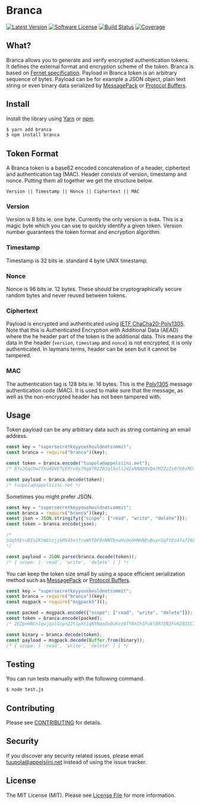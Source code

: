 #  Branca

[![Latest Version](https://img.shields.io/npm/v/branca.svg?style=flat-square)](https://www.npmjs.com/package/branca)
[![Software License](https://img.shields.io/badge/license-MIT-brightgreen.svg?style=flat-square)](LICENSE.md)
[![Build Status](https://img.shields.io/travis/tuupola/branca-js/master.svg?style=flat-square)](https://travis-ci.org/tuupola/branca-js)
[![Coverage](http://img.shields.io/codecov/c/github/tuupola/branca-js.svg?style=flat-square)](https://codecov.io/github/tuupola/branca-js)

## What?

Branca allows you to generate and verify encrypted authentication tokens. It
defines the external format and encryption scheme of the token. Branca is based on
[Fernet specification](https://github.com/fernet/spec/blob/master/Spec.md). Payload in Branca token is an arbitrary sequence of bytes. Payload can be for example
a JSON object, plain text string or even binary data serialized by [MessagePack](http://msgpack.org/) or [Protocol Buffers](https://developers.google.com/protocol-buffers/).

## Install

Install the library using [Yarn](https://yarnpkg.com/en/) or [npm](https://www.npmjs.com/).

``` bash
$ yarn add branca
$ npm install branca
```

## Token Format

A Branca token is a base62 encoded concatenation of a header, ciphertext and
authentication tag (MAC). Header consists of version, timestamp and nonce.
Putting them all together we get the structure below.

```
Version || Timestamp || Nonce || Ciphertext || MAC
```

### Version

Version is 8 bits ie. one byte. Currently the only version is `0xBA`. This is a
magic byte which you can use to quickly identify a given token. Version number
guarantees the token format and encryption algorithm.

### Timestamp

Timestamp is 32 bits ie. standard 4 byte UNIX timestamp.

### Nonce

Nonce is 96 bits ie. 12 bytes. These should be cryptographically secure random bytes
and never reused between tokens.

### Ciphertext

Payload is encrypted and authenticated using [IETF ChaCha20-Poly1305](https://download.libsodium.org/doc/secret-key_cryptography/chacha20-poly1305.html).
Note that this is Authenticated Encryption with Additional Data (AEAD) where the
he header part of the token is the additional data. This means the data in the
header (`version`, `timestamp` and `nonce`) is not encrypted, it is only
authenticated. In laymans terms, header can be seen but it cannot be tampered.

### MAC

The authentication tag is 128 bits ie. 16 bytes. This is the
[Poly1305](https://en.wikipedia.org/wiki/Poly1305) message authentication
code (MAC). It is used to make sure that the message, as well as the
non-encrypted header has not been tampered with.

## Usage

Token payload can be any arbitrary data such as string containing an email
address.

```javascript
const key = "supersecretkeyyoushouldnotcommit";
const branca = require("branca")(key);

const token = branca.encode("tuupola@appelsiini.net");
/* 87x2GqCUw7fho4DVETyEPrv8s79gbfRIZB3ql5nliJ42xNNA88VQm7MZZzZs07O8zMC9vke0XuMxb */

const payload = branca.decode(token);
/* tuupola@appelsiini.net */
```

Sometimes you might prefer JSON.

```javascript
const key = "supersecretkeyyoushouldnotcommit";
const branca = require("branca")(key);
const json = JSON.stringify({"scope": ["read", "write", "delete"]});
const token = branca.encode(json);

/*
3Gq55EruBIu2KtWGtzjjkMV45e1froWhTDF8nNNTbnwHvOeGHNHNEuBuyrGqFtEn4faf26LAuVUzijMNaO1Fk72aZ3B5
*/

const payload = JSON.parse(branca.decode(token));
/* { scope: [ 'read', 'write', 'delete' ] } */
```

You can keep the token size small by using a space efficient serialization method such as [MessagePack](http://msgpack.org/) or [Protocol Buffers](https://developers.google.com/protocol-buffers/).

```javascript
const key = "supersecretkeyyoushouldnotcommit";
const branca = require("branca")(key);
const msgpack = require("msgpack5")();

const packed = msgpack.encode({"scope": ["read", "write", "delete"]});
const token = branca.encode(packed);
/* 2EZpnHNCn1qwjqalGcpnZ2tlpXtIqNYNqeZuQvKzz6TY8nIh1Pukl8R7ZNIFvH28ZICIi9gkikjsHaPg */

const binary = branca.decode(token);
const payload = msgpack.decode(Buffer.from(binary));
/* { scope: [ 'read', 'write', 'delete' ] } */
```

## Testing

You can run tests manually with the following command.

``` bash
$ node test.js
```

## Contributing

Please see [CONTRIBUTING](CONTRIBUTING.md) for details.

## Security

If you discover any security related issues, please email tuupola@appelsiini.net instead of using the issue tracker.

## License

The MIT License (MIT). Please see [License File](LICENSE.md) for more information.
